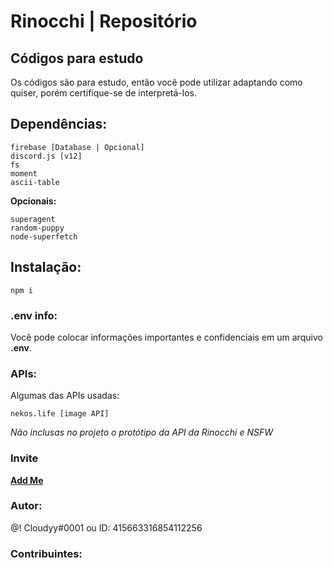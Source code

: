 # Rinocchi | Repositório

## Códigos para estudo
 Os códigos são para estudo, então você pode utilizar adaptando como quiser, porém certifique-se de interpretá-los.

## Dependências:

```
firebase [Database | Opcional]
discord.js [v12]
fs
moment
ascii-table
```
**Opcionais:**
```
superagent
random-puppy
node-superfetch
```
## Instalação:
```
npm i
```

### .env info:
 Você pode colocar informações importantes e confidenciais em um arquivo **.env**.

### APIs:
 Algumas das APIs usadas:
```
nekos.life [image API]
```
 *Não inclusas no projeto o protótipo da API da Rinocchi e NSFW*

### Invite
**[Add Me](https://discord.com/oauth2/authorize?client_id=675877051328102400&scope=bot&permissions=1903619198)**
### Autor:
@! Cloudyy#0001 ou ID: 415663316854112256

### Contribuintes:
